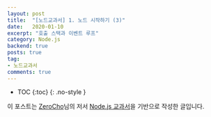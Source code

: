 ```yaml
---
layout: post
title:  "[노드교과서] 1. 노드 시작하기 (3)"
date:   2020-01-10
excerpt: "호출 스택과 이벤트 루프"
category: Node.js
backend: true
posts: true
tag:
- 노드교과서
comments: true
---
```

* TOC
{:toc}
{: .no-style }

<div class="center">
    이 포스트는 <a href="https://www.zerocho.com" target="_blank">ZeroCho</a>님의 저서 <a href="https://www.zerocho.com/books" target="_blank">Node.js 교과서</a>을 기반으로 작성한 글입니다.
</div>